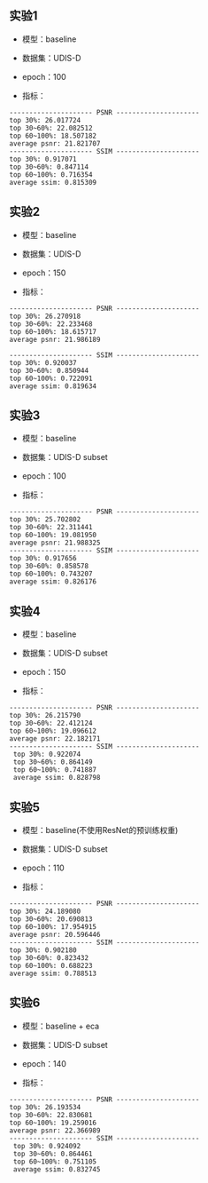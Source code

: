 ## 实验1

- 模型：baseline
- 数据集：UDIS-D
- epoch：100

- 指标：

```
--------------------- PSNR ---------------------
top 30%: 26.017724
top 30~60%: 22.082512
top 60~100%: 18.507182
average psnr: 21.821707
--------------------- SSIM ---------------------
top 30%: 0.917071
top 30~60%: 0.847114
top 60~100%: 0.716354
average ssim: 0.815309
```



## 实验2

- 模型：baseline
- 数据集：UDIS-D
- epoch：150

- 指标：

```
--------------------- PSNR ---------------------
top 30%: 26.270918
top 30~60%: 22.233468
top 60~100%: 18.615717
average psnr: 21.986189

--------------------- SSIM ---------------------
top 30%: 0.920037
top 30~60%: 0.850944
top 60~100%: 0.722091
average ssim: 0.819634
```



## 实验3

- 模型：baseline
- 数据集：UDIS-D subset
- epoch：100

- 指标：

```
--------------------- PSNR ---------------------
top 30%: 25.702802
top 30~60%: 22.311441
top 60~100%: 19.081950
average psnr: 21.988325
--------------------- SSIM ---------------------
top 30%: 0.917656
top 30~60%: 0.858578
top 60~100%: 0.743207
average ssim: 0.826176
```



## 实验4

- 模型：baseline
- 数据集：UDIS-D subset
- epoch：150

- 指标：

```
--------------------- PSNR ---------------------
top 30%: 26.215790
top 30~60%: 22.412124
top 60~100%: 19.096612
average psnr: 22.182171
--------------------- SSIM ---------------------
 top 30%: 0.922074
 top 30~60%: 0.864149
 top 60~100%: 0.741887
 average ssim: 0.828798
```


## 实验5

- 模型：baseline(不使用ResNet的预训练权重)
- 数据集：UDIS-D subset
- epoch：110

- 指标：

```
--------------------- PSNR ---------------------
top 30%: 24.189080
top 30~60%: 20.690813
top 60~100%: 17.954915
average psnr: 20.596446
--------------------- SSIM ---------------------
top 30%: 0.902180
top 30~60%: 0.823432
top 60~100%: 0.688223
average ssim: 0.788513
```


## 实验6

- 模型：baseline + eca
- 数据集：UDIS-D subset
- epoch：140

- 指标：

```
--------------------- PSNR ---------------------
top 30%: 26.193534
top 30~60%: 22.830681
top 60~100%: 19.259016
average psnr: 22.366989
--------------------- SSIM ---------------------
 top 30%: 0.924092
 top 30~60%: 0.864461
 top 60~100%: 0.751105
 average ssim: 0.832745
```